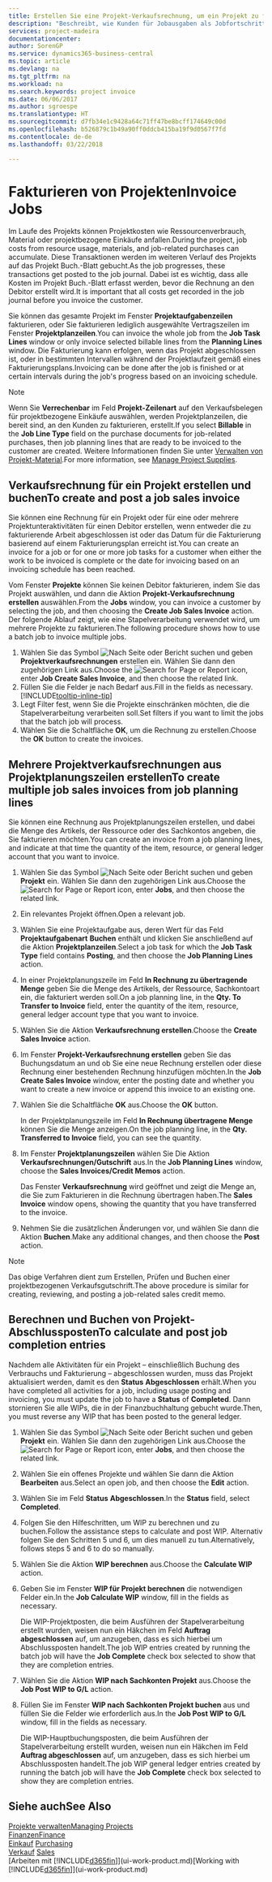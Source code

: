 ```yaml
---
title: Erstellen Sie eine Projekt-Verkaufsrechnung, um ein Projekt zu fakturieren| Microsoft Docs
description: "Beschreibt, wie Kunden für Jobausgaben als Jobfortschritt Rechnung gestellt wird."
services: project-madeira
documentationcenter: 
author: SorenGP
ms.service: dynamics365-business-central
ms.topic: article
ms.devlang: na
ms.tgt_pltfrm: na
ms.workload: na
ms.search.keywords: project invoice
ms.date: 06/06/2017
ms.author: sgroespe
ms.translationtype: HT
ms.sourcegitcommit: d7fb34e1c9428a64c71ff47be8bcff174649c00d
ms.openlocfilehash: b526879c1b49a90ff0ddcb415ba19f9d0567f7fd
ms.contentlocale: de-de
ms.lasthandoff: 03/22/2018

---
```

# <a name="invoice-jobs"></a><span data-ttu-id="e4665-103">Fakturieren von Projekten</span><span class="sxs-lookup"><span data-stu-id="e4665-103">Invoice Jobs</span></span>
<span data-ttu-id="e4665-104">Im Laufe des Projekts können Projektkosten wie Ressourcenverbrauch, Material oder projektbezogene Einkäufe anfallen.</span><span class="sxs-lookup"><span data-stu-id="e4665-104">During the project, job costs from resource usage, materials, and job-related purchases can accumulate.</span></span> <span data-ttu-id="e4665-105">Diese Transaktionen werden im weiteren Verlauf des Projekts auf das Projekt Buch.-Blatt gebucht.</span><span class="sxs-lookup"><span data-stu-id="e4665-105">As the job progresses, these transactions get posted to the job journal.</span></span> <span data-ttu-id="e4665-106">Dabei ist es wichtig, dass alle Kosten im Projekt Buch.-Blatt erfasst werden, bevor die Rechnung an den Debitor erstellt wird.</span><span class="sxs-lookup"><span data-stu-id="e4665-106">It is important that all costs get recorded in the job journal before you invoice the customer.</span></span>

<span data-ttu-id="e4665-107">Sie können das gesamte Projekt im Fenster **Projektaufgabenzeilen** fakturieren, oder Sie fakturieren lediglich ausgewählte Vertragszeilen im Fenster **Projektplanzeilen**.</span><span class="sxs-lookup"><span data-stu-id="e4665-107">You can invoice the whole job from the **Job Task Lines** window or only invoice selected billable lines from the **Planning Lines** window.</span></span> <span data-ttu-id="e4665-108">Die Fakturierung kann erfolgen, wenn das Projekt abgeschlossen ist, oder in bestimmten Intervallen während der Projektlaufzeit gemäß eines Fakturierungsplans.</span><span class="sxs-lookup"><span data-stu-id="e4665-108">Invoicing can be done after the job is finished or at certain intervals during the job's progress based on an invoicing schedule.</span></span>

> [!NOTE]  
>   <span data-ttu-id="e4665-109">Wenn Sie **Verrechenbar** im Feld **Projekt-Zeilenart** auf den Verkaufsbelegen für projektbezogene Einkäufe auswählen, werden Projektplanzeilen, die bereit sind, an den Kunden zu fakturieren, erstellt.</span><span class="sxs-lookup"><span data-stu-id="e4665-109">If you select **Billable** in the **Job Line Type** field on the purchase documents for job-related purchases, then job planning lines that are ready to be invoiced to the customer are created.</span></span> <span data-ttu-id="e4665-110">Weitere Informationen finden Sie unter [Verwalten von Projekt-Material](projects-how-manage-project-supplies.md).</span><span class="sxs-lookup"><span data-stu-id="e4665-110">For more information, see [Manage Project Supplies](projects-how-manage-project-supplies.md).</span></span>

## <a name="to-create-and-post-a-job-sales-invoice"></a><span data-ttu-id="e4665-111">Verkaufsrechnung für ein Projekt erstellen und buchen</span><span class="sxs-lookup"><span data-stu-id="e4665-111">To create and post a job sales invoice</span></span>
<span data-ttu-id="e4665-112">Sie können eine Rechnung für ein Projekt oder für eine oder mehrere Projektunteraktivitäten für einen Debitor erstellen, wenn entweder die zu fakturierende Arbeit abgeschlossen ist oder das Datum für die Fakturierung basierend auf einem Fakturierungsplan erreicht ist.</span><span class="sxs-lookup"><span data-stu-id="e4665-112">You can create an invoice for a job or for one or more job tasks for a customer when either the work to be invoiced is complete or the date for invoicing based on an invoicing schedule has been reached.</span></span>

<span data-ttu-id="e4665-113">Vom Fenster **Projekte** können Sie keinen Debitor fakturieren, indem Sie das Projekt auswählen, und dann die Aktion **Projekt-Verkaufsrechnung erstellen** auswählen.</span><span class="sxs-lookup"><span data-stu-id="e4665-113">From the **Jobs** window, you can invoice a customer by selecting the job, and then choosing the **Create Job Sales Invoice** action.</span></span> <span data-ttu-id="e4665-114">Der folgende Ablauf zeigt, wie eine Stapelverarbeitung verwendet wird, um mehrere Projekte zu fakturieren.</span><span class="sxs-lookup"><span data-stu-id="e4665-114">The following procedure shows how to use a batch job to invoice multiple jobs.</span></span>  

1. <span data-ttu-id="e4665-115">Wählen Sie das Symbol ![Nach Seite oder Bericht suchen](media/ui-search/search_small.png "Nach Seite oder Bericht suchen") und geben **Projektverkaufsrechnungen** erstellen ein. Wählen Sie dann den zugehörigen Link aus.</span><span class="sxs-lookup"><span data-stu-id="e4665-115">Choose the ![Search for Page or Report](media/ui-search/search_small.png "Search for Page or Report icon") icon, enter **Job Create Sales Invoice**, and then choose the related link.</span></span>  
2. <span data-ttu-id="e4665-116">Füllen Sie die Felder je nach Bedarf aus.</span><span class="sxs-lookup"><span data-stu-id="e4665-116">Fill in the fields as necessary.</span></span> [!INCLUDE[tooltip-inline-tip](includes/tooltip-inline-tip_md.md)]
3. <span data-ttu-id="e4665-117">Legt Filter fest, wenn Sie die Projekte einschränken möchten, die die Stapelverarbeitung verarbeiten soll.</span><span class="sxs-lookup"><span data-stu-id="e4665-117">Set filters if you want to limit the jobs that the batch job will process.</span></span>
4. <span data-ttu-id="e4665-118">Wählen Sie die Schaltfläche **OK**, um die Rechnung zu erstellen.</span><span class="sxs-lookup"><span data-stu-id="e4665-118">Choose the **OK** button to create the invoices.</span></span>  

## <a name="to-create-multiple-job-sales-invoices-from-job-planning-lines"></a><span data-ttu-id="e4665-119">Mehrere Projektverkaufsrechnungen aus Projektplanungszeilen erstellen</span><span class="sxs-lookup"><span data-stu-id="e4665-119">To create multiple job sales invoices from job planning lines</span></span>
<span data-ttu-id="e4665-120">Sie können eine Rechnung aus Projektplanungszeilen erstellen, und dabei die Menge des Artikels, der Ressource oder des Sachkontos angeben, die Sie fakturieren möchten.</span><span class="sxs-lookup"><span data-stu-id="e4665-120">You can create an invoice from a job planning lines, and indicate at that time the quantity of the item, resource, or general ledger account that you want to invoice.</span></span>

1. <span data-ttu-id="e4665-121">Wählen Sie das Symbol ![Nach Seite oder Bericht suchen](media/ui-search/search_small.png "Nach Seite oder Bericht suchen") und geben **Projekt** ein. Wählen Sie dann den zugehörigen Link aus.</span><span class="sxs-lookup"><span data-stu-id="e4665-121">Choose the ![Search for Page or Report](media/ui-search/search_small.png "Search for Page or Report icon") icon, enter **Jobs**, and then choose the related link.</span></span>
2. <span data-ttu-id="e4665-122">Ein relevantes Projekt öffnen.</span><span class="sxs-lookup"><span data-stu-id="e4665-122">Open a relevant job.</span></span>
3. <span data-ttu-id="e4665-123">Wählen Sie eine Projektaufgabe aus, deren Wert für das Feld **Projektaufgabenart** **Buchen** enthält und klicken Sie anschließend auf die Aktion **Projektplanzeilen**.</span><span class="sxs-lookup"><span data-stu-id="e4665-123">Select a job task for which the **Job Task Type** field contains **Posting**, and then choose the **Job Planning Lines** action.</span></span>  
4. <span data-ttu-id="e4665-124">In einer Projektplanungszeile im Feld **In Rechnung zu übertragende Menge** geben Sie die Menge des Artikels, der Ressource, Sachkontoart ein, die fakturiert werden soll.</span><span class="sxs-lookup"><span data-stu-id="e4665-124">On a job planning line, in the **Qty. To Transfer to Invoice** field, enter the quantity of the item, resource, general ledger account type that you want to invoice.</span></span>  
5. <span data-ttu-id="e4665-125">Wählen Sie die Aktion **Verkaufsrechnung erstellen**.</span><span class="sxs-lookup"><span data-stu-id="e4665-125">Choose the **Create Sales Invoice** action.</span></span>
6. <span data-ttu-id="e4665-126">Im Fenster **Projekt-Verkaufsrechnung erstellen** geben Sie das Buchungsdatum an und ob Sie eine neue Rechnung erstellen oder diese Rechnung einer bestehenden Rechnung hinzufügen möchten.</span><span class="sxs-lookup"><span data-stu-id="e4665-126">In the **Job Create Sales Invoice** window, enter the posting date and whether you want to create a new invoice or append this invoice to an existing one.</span></span>
7. <span data-ttu-id="e4665-127">Wählen Sie die Schaltfläche **OK** aus.</span><span class="sxs-lookup"><span data-stu-id="e4665-127">Choose the **OK** button.</span></span>  

    <span data-ttu-id="e4665-128">In der Projektplanungszeile im Feld **In Rechnung übertragene Menge** können Sie die Menge anzeigen.</span><span class="sxs-lookup"><span data-stu-id="e4665-128">On the job planning line, in the **Qty. Transferred to Invoice** field, you can see the quantity.</span></span>
8. <span data-ttu-id="e4665-129">Im Fenster **Projektplanungszeilen** wählen Sie Die Aktion **Verkaufsrechnungen/Gutschrift** aus.</span><span class="sxs-lookup"><span data-stu-id="e4665-129">In the **Job Planning Lines** window, choose the **Sales Invoices/Credit Memos** action.</span></span>

    <span data-ttu-id="e4665-130">Das Fenster **Verkaufsrechnung** wird geöffnet und zeigt die Menge an, die Sie zum Fakturieren in die Rechnung übertragen haben.</span><span class="sxs-lookup"><span data-stu-id="e4665-130">The **Sales Invoice** window opens, showing the quantity that you have transferred to the invoice.</span></span>  
9. <span data-ttu-id="e4665-131">Nehmen Sie die zusätzlichen Änderungen vor, und wählen Sie dann die Aktion **Buchen**.</span><span class="sxs-lookup"><span data-stu-id="e4665-131">Make any additional changes, and then choose the **Post** action.</span></span>

> [!NOTE]  
>   <span data-ttu-id="e4665-132">Das obige Verfahren dient zum Erstellen, Prüfen und Buchen einer projektbezogenen Verkaufsgutschrift.</span><span class="sxs-lookup"><span data-stu-id="e4665-132">The above procedure is similar for creating, reviewing, and posting a job-related sales credit memo.</span></span>

## <a name="to-calculate-and-post-job-completion-entries"></a><span data-ttu-id="e4665-133">Berechnen und Buchen von Projekt-Abschlussposten</span><span class="sxs-lookup"><span data-stu-id="e4665-133">To calculate and post job completion entries</span></span>
<span data-ttu-id="e4665-134">Nachdem alle Aktivitäten für ein Projekt – einschließlich Buchung des Verbrauchs und Fakturierung – abgeschlossen wurden, muss das Projekt aktualisiert werden, damit es den **Status** **Abgeschlossen** erhält.</span><span class="sxs-lookup"><span data-stu-id="e4665-134">When you have completed all activities for a job, including usage posting and invoicing, you must update the job to have a **Status** of **Completed**.</span></span> <span data-ttu-id="e4665-135">Dann stornieren Sie alle WIPs, die in der Finanzbuchhaltung gebucht wurde.</span><span class="sxs-lookup"><span data-stu-id="e4665-135">Then, you must reverse any WIP that has been posted to the general ledger.</span></span>

1. <span data-ttu-id="e4665-136">Wählen Sie das Symbol ![Nach Seite oder Bericht suchen](media/ui-search/search_small.png "Nach Seite oder Bericht suchen") und geben **Projekt** ein. Wählen Sie dann den zugehörigen Link aus.</span><span class="sxs-lookup"><span data-stu-id="e4665-136">Choose the ![Search for Page or Report](media/ui-search/search_small.png "Search for Page or Report icon") icon, enter **Jobs**, and then choose the related link.</span></span>  
2. <span data-ttu-id="e4665-137">Wählen Sie ein offenes Projekte und wählen Sie dann die Aktion **Bearbeiten** aus.</span><span class="sxs-lookup"><span data-stu-id="e4665-137">Select an open job, and then choose the **Edit** action.</span></span>
3. <span data-ttu-id="e4665-138">Wählen Sie im Feld **Status** **Abgeschlossen**.</span><span class="sxs-lookup"><span data-stu-id="e4665-138">In the **Status** field, select **Completed**.</span></span>
4. <span data-ttu-id="e4665-139">Folgen Sie den Hilfeschritten, um WIP zu berechnen und zu buchen.</span><span class="sxs-lookup"><span data-stu-id="e4665-139">Follow the assistance steps to calculate and post WIP.</span></span> <span data-ttu-id="e4665-140">Alternativ folgen Sie den Schritten 5 und 6, um dies manuell zu tun.</span><span class="sxs-lookup"><span data-stu-id="e4665-140">Alternatively, follows steps 5 and 6 to do so manually.</span></span>  
5. <span data-ttu-id="e4665-141">Wählen Sie die Aktion **WIP berechnen** aus.</span><span class="sxs-lookup"><span data-stu-id="e4665-141">Choose the **Calculate WIP** action.</span></span>
6. <span data-ttu-id="e4665-142">Geben Sie im Fenster **WIP für Projekt berechnen** die notwendigen Felder ein.</span><span class="sxs-lookup"><span data-stu-id="e4665-142">In the **Job Calculate WIP** window, fill in the fields as necessary.</span></span>  

     <span data-ttu-id="e4665-143">Die WIP-Projektposten, die beim Ausführen der Stapelverarbeitung erstellt wurden, weisen nun ein Häkchen im Feld **Auftrag abgeschlossen** auf, um anzugeben, dass es sich hierbei um Abschlussposten handelt.</span><span class="sxs-lookup"><span data-stu-id="e4665-143">The job WIP entries created by running the batch job will have the **Job Complete** check box selected to show that they are completion entries.</span></span>  
7. <span data-ttu-id="e4665-144">Wählen Sie die Aktion **WIP nach Sachkonten Projekt** aus.</span><span class="sxs-lookup"><span data-stu-id="e4665-144">Choose the **Job Post WIP to G/L** action.</span></span>
8. <span data-ttu-id="e4665-145">Füllen Sie im Fenster **WIP nach Sachkonten Projekt buchen** aus und füllen Sie die Felder wie erforderlich aus.</span><span class="sxs-lookup"><span data-stu-id="e4665-145">In the **Job Post WIP to G/L** window, fill in the fields as necessary.</span></span>  

     <span data-ttu-id="e4665-146">Die WIP-Hauptbuchungsposten, die beim Ausführen der Stapelverarbeitung erstellt wurden, weisen nun ein Häkchen im Feld **Auftrag abgeschlossen** auf, um anzugeben, dass es sich hierbei um Abschlussposten handelt.</span><span class="sxs-lookup"><span data-stu-id="e4665-146">The job WIP general ledger entries created by running the batch job will have the **Job Complete** check box selected to show they are completion entries.</span></span>

## <a name="see-also"></a><span data-ttu-id="e4665-147">Siehe auch</span><span class="sxs-lookup"><span data-stu-id="e4665-147">See Also</span></span>
[<span data-ttu-id="e4665-148">Projekte verwalten</span><span class="sxs-lookup"><span data-stu-id="e4665-148">Managing Projects</span></span>](projects-manage-projects.md)  
[<span data-ttu-id="e4665-149">Finanzen</span><span class="sxs-lookup"><span data-stu-id="e4665-149">Finance</span></span>](finance.md)  
<span data-ttu-id="e4665-150">[Einkauf](purchasing-manage-purchasing.md)       </span><span class="sxs-lookup"><span data-stu-id="e4665-150">[Purchasing](purchasing-manage-purchasing.md)       </span></span>  
<span data-ttu-id="e4665-151">[Verkauf](sales-manage-sales.md)    </span><span class="sxs-lookup"><span data-stu-id="e4665-151">[Sales](sales-manage-sales.md)    </span></span>  
<span data-ttu-id="e4665-152">[Arbeiten mit [!INCLUDE[d365fin](includes/d365fin_md.md)]](ui-work-product.md)</span><span class="sxs-lookup"><span data-stu-id="e4665-152">[Working with [!INCLUDE[d365fin](includes/d365fin_md.md)]](ui-work-product.md)</span></span>  

